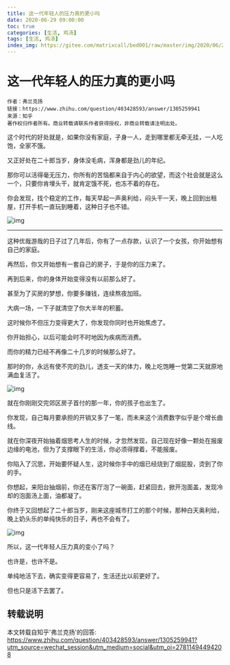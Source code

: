 ```yaml
---
title: 这一代年轻人的压力真的更小吗
date: 2020-06-29 09:00:00
toc: true
categories: [生活, 鸡汤]
tags: [生活, 鸡汤]
index_img: https://gitee.com/matrixcall/bed001/raw/master/img/2020/06/20200629121954.png
---
```


# 这一代年轻人的压力真的更小吗


```
作者：弗兰克扬
链接：https://www.zhihu.com/question/403428593/answer/1305259941
来源：知乎
著作权归作者所有。商业转载请联系作者获得授权，非商业转载请注明出处。
```


这个时代的好处就是，如果你没有家庭，孑身一人，走到哪里都无牵无挂，一人吃饱，全家不饿。

又正好处在二十郎当岁，身体没毛病，浑身都是劲儿的年纪。

那你可以活得毫无压力，你所有的苦恼都来自于内心的欲望，而这个社会就是这么一个，只要你肯埋头干，就肯定饿不死，也冻不着的存在。

你会发现，找个稳定的工作，每天早起一声奥利给，闷头干一天，晚上回到出租屋，打开手机一直玩到睡着，这种日子也不错。

![img](https://pic3.zhimg.com/80/v2-93245542209b20e1ee017a65a04d6dcc_720w.jpg)

------

这种优哉游哉的日子过了几年后，你有了一点存款，认识了一个女孩，你开始想有自己的家庭。

再然后，你又开始想有一套自己的房子，于是你的压力来了。

再到后来，你的身体开始变得没有以前那么好了。

甚至为了买房的梦想，你要多赚钱，连续熬夜加班。

大病一场，一下子就清空了你大半年的积蓄。

这时候你不但压力变得更大了，你发现你同时也开始焦虑了。

你开始担心，以后可能会时不时地因为疾病而消费。

而你的精力已经不再像二十几岁的时候那么好了。

那时的你，永远有使不完的劲儿，透支一天的体力，晚上吃饱睡一觉第二天就原地满血复活了。

![img](https://pic3.zhimg.com/80/v2-cc818143827372e839ac4acb90573b37_720w.jpg)

就在你刚刚交完郊区房子首付的那一年，你的孩子也出生了。

你发现，自己每月要承担的开销又多了一笔，而未来这个消费数字似乎是个增长曲线。

就在你深夜开始抽着烟思考人生的时候，才忽然发现，自己现在好像一颗处在报废边缘的电池，但为了支撑眼下的生活，你必须得撑着，不能报废。

你陷入了沉思，开始要怀疑人生，这时候你手中的烟已经烧到了烟屁股，烫到了你的手。

你想起，来阳台抽烟前，你还在客厅泡了一碗面，赶紧回去，掀开泡面盖，发现冷却的泡面汤上面，油都凝了。

你终于又回想起了二十郎当岁，刚来这座城市打工的那个时候，那种白天奥利给，晚上奶头乐的单纯快乐的日子，再也不会有了。

![img](https://pic1.zhimg.com/80/v2-0afaa8f814146adc621466a825a2dc7c_720w.jpg)

所以，这一代年轻人压力真的变小了吗？

也许是，也许不是。

单纯地活下去，确实变得更容易了，生活还比以前更好了。

但也只是活下去罢了。


## 转载说明

本文转载自知乎'弗兰克扬'的回答: 
https://www.zhihu.com/question/403428593/answer/1305259941?utm_source=wechat_session&utm_medium=social&utm_oi=27811494494208


